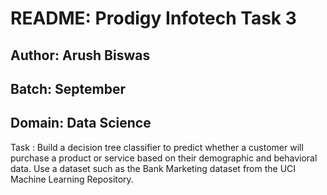 # README: Prodigy Infotech Task 3

## Author: Arush Biswas

## Batch: September

## Domain: Data Science

Task : Build a decision tree classifier to predict whether a customer will purchase a product or service based on their demographic and behavioral data. Use a dataset such as the Bank Marketing dataset from the UCI Machine Learning Repository.




